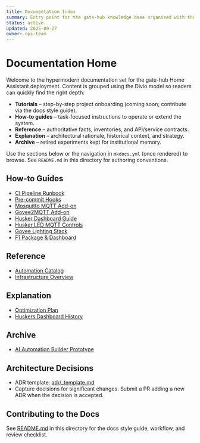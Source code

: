 ```yaml
---
title: Documentation Index
summary: Entry point for the gate-hub knowledge base organised with the Divio documentation model.
status: active
updated: 2025-09-27
owner: ops-team
---
```


# Documentation Home

Welcome to the hypermodern documentation set for the gate-hub Home Assistant deployment. Content is grouped using the Divio model so readers can quickly find the right depth:

- **Tutorials** – step-by-step project onboarding (coming soon; contribute via the docs style guide).
- **How-to guides** – task-focused instructions to operate or extend the system.
- **Reference** – authoritative facts, inventories, and API/service contracts.
- **Explanation** – architectural rationale, historical context, and strategy.
- **Archive** – retired experiments kept for institutional memory.

Use the sections below or the navigation in `mkdocs.yml` (once rendered) to browse. See `README.md` in this directory for authoring conventions.

## How-to Guides
- [CI Pipeline Runbook](how-to/ci.md)
- [Pre-commit Hooks](how-to/pre-commit.md)
- [Mosquitto MQTT Add-on](how-to/addons/mqtt.md)
- [Govee2MQTT Add-on](how-to/addons/govee2mqtt.md)
- [Husker Dashboard Guide](how-to/huskers/dashboard.md)
- [Husker LED MQTT Controls](how-to/lighting/husker-led-mqtt.md)
- [Govee Lighting Stack](how-to/lighting/govee-lighting-stack.md)
- [F1 Package & Dashboard](how-to/f1/index.md)

## Reference
- [Automation Catalog](reference/automations.md)
- [Infrastructure Overview](reference/infrastructure.md)

## Explanation
- [Optimization Plan](explanation/optimization-plan.md)
- [Huskers Dashboard History](explanation/huskers-dashboard-history.md)

## Archive
- [AI Automation Builder Prototype](archive/ai-automation-builder.md)

## Architecture Decisions
- ADR template: [adr/_template.md](adr/_template.md)
- Capture decisions for significant changes. Submit a PR adding a new ADR when the decision is accepted.

## Contributing to the Docs
See [README.md](README.md) in this directory for the docs style guide, workflow, and review checklist.
